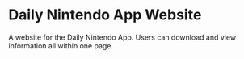 # Daily Nintendo App Website

A website for the Daily Nintendo App. Users can download and view information all within one page.